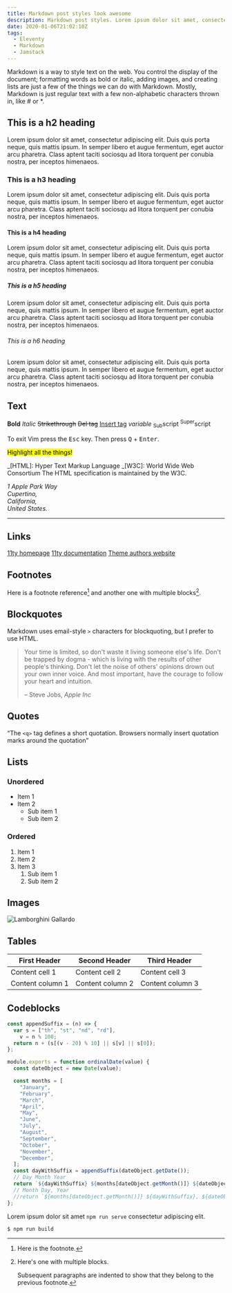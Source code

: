 ```yaml
---
title: Markdown post styles look awesome
description: Markdown post styles. Lorem ipsum dolor sit amet, consectetur adipiscing elit. Suspendisse felis justo, lacinia sit amet rhoncus quis, placerat at nisi. Aliquam eu dignissim nulla. Integer a leo tortor. Nam mollis justo vel lectus cursus dictum.
date: 2020-01-06T21:02:10Z
tags:
  - Eleventy
  - Markdown
  - Jamstack
---
```


Markdown is a way to style text on the web. You control the display of the document; formatting words as bold or italic, adding images, and creating lists are just a few of the things we can do with Markdown. Mostly, Markdown is just regular text with a few non-alphabetic characters thrown in, like # or \*.

## This is a h2 heading

Lorem ipsum dolor sit amet, consectetur adipiscing elit. Duis quis porta neque, quis mattis ipsum. In semper libero et augue fermentum, eget auctor arcu pharetra. Class aptent taciti sociosqu ad litora torquent per conubia nostra, per inceptos himenaeos.

### This is a h3 heading

Lorem ipsum dolor sit amet, consectetur adipiscing elit. Duis quis porta neque, quis mattis ipsum. In semper libero et augue fermentum, eget auctor arcu pharetra. Class aptent taciti sociosqu ad litora torquent per conubia nostra, per inceptos himenaeos.

#### This is a h4 heading

Lorem ipsum dolor sit amet, consectetur adipiscing elit. Duis quis porta neque, quis mattis ipsum. In semper libero et augue fermentum, eget auctor arcu pharetra. Class aptent taciti sociosqu ad litora torquent per conubia nostra, per inceptos himenaeos.

##### This is a h5 heading

Lorem ipsum dolor sit amet, consectetur adipiscing elit. Duis quis porta neque, quis mattis ipsum. In semper libero et augue fermentum, eget auctor arcu pharetra. Class aptent taciti sociosqu ad litora torquent per conubia nostra, per inceptos himenaeos.

###### This is a h6 heading

Lorem ipsum dolor sit amet, consectetur adipiscing elit. Duis quis porta neque, quis mattis ipsum. In semper libero et augue fermentum, eget auctor arcu pharetra. Class aptent taciti sociosqu ad litora torquent per conubia nostra, per inceptos himenaeos.

## Text

**Bold**
_Italic_
~~Strikethrough~~
<del>Del tag</del>
<ins>Insert tag</ins>
<var>variable</var>
<sub>Sub</sub>script
<sup>Super</sup>script

To exit Vim press the <kbd>Esc</kbd> key. Then press <kbd>Q</kbd> + <kbd>Enter</kbd>.

<mark>Highlight all the things!</mark>

_[HTML]: Hyper Text Markup Language
_[W3C]: World Wide Web Consortium
The HTML specification
is maintained by the W3C.

<address>
1 Apple Park Way<br> Cupertino,<br> California,<br> United States.
</address>

---

## Links

[11ty homepage](https://www.11ty.dev)
[11ty documentation](https://www.11ty.dev/docs/)
[Theme authors website](https://desiredpersona.com)

## Footnotes

Here is a footnote reference[^1] and another one with multiple blocks[^longnote].

## Blockquotes

Markdown uses email-style `>` characters for blockquoting, but I prefer to use HTML.

<blockquote cite="https://www.apple.com"><p>Your time is limited, so don't waste it living someone else's life. Don't be trapped by dogma - which is living with the results of other people's thinking. Don't let the noise of others' opinions drown out your own inner voice. And most important, have the courage to follow your heart and intuition.</p>
  <footer>&ndash; Steve Jobs, <cite>Apple Inc</cite></footer>
</blockquote>

## Quotes

<q>The `<q>` tag defines a short quotation. Browsers normally insert quotation marks around the quotation</q>

## Lists

### Unordered

- Item 1
- Item 2
  - Sub item 1
  - Sub item 2

### Ordered

1. Item 1
1. Item 2
1. Item 3
   1. Sub item 1
   1. Sub item 2

## Images

![Lamborghini Gallardo](/assets/images/lamborghini.jpg)

## Tables

| First Header     | Second Header    | Third Header     |
| ---------------- | ---------------- | ---------------- |
| Content cell 1   | Content cell 2   | Content cell 3   |
| Content column 1 | Content column 2 | Content column 3 |

## Codeblocks

```javascript
const appendSuffix = (n) => {
  var s = ["th", "st", "nd", "rd"],
    v = n % 100;
  return n + (s[(v - 20) % 10] || s[v] || s[0]);
};

module.exports = function ordinalDate(value) {
  const dateObject = new Date(value);

  const months = [
    "January",
    "February",
    "March",
    "April",
    "May",
    "June",
    "July",
    "August",
    "September",
    "October",
    "November",
    "December",
  ];
  const dayWithSuffix = appendSuffix(dateObject.getDate());
  // Day Month Year
  return `${dayWithSuffix} ${months[dateObject.getMonth()]} ${dateObject.getFullYear()}`;
  // Month Day, Year
  //return `${months[dateObject.getMonth()]} ${dayWithSuffix}, ${dateObject.getFullYear()}`;
};
```

Lorem ipsum dolor sit amet `npm run serve` consectetur adipiscing elit.

```sh
$ npm run build
```

[^1]: Here is the footnote.
[^longnote]: Here's one with multiple blocks.

    Subsequent paragraphs are indented to show that they belong to the previous footnote.
